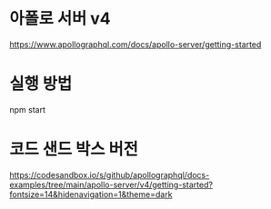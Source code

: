 # 아폴로 서버 v4

https://www.apollographql.com/docs/apollo-server/getting-started

# 실행 방법

npm start

# 코드 샌드 박스 버전

https://codesandbox.io/s/github/apollographql/docs-examples/tree/main/apollo-server/v4/getting-started?fontsize=14&hidenavigation=1&theme=dark
